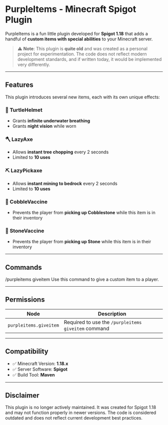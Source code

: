 # PurpleItems - Minecraft Spigot Plugin

PurpleItems is a fun little plugin developed for **Spigot 1.18** that adds a handful of **custom items with special abilities** to your Minecraft server.

> ⚠️ **Note**: This plugin is **quite old** and was created as a personal project for experimentation. The code does not reflect modern development standards, and if written today, it would be implemented very differently.

---

## Features

This plugin introduces several new items, each with its own unique effects:

### 🐢 TurtleHelmet
- Grants **infinite underwater breathing**
- Grants **night vision** while worn

### 🪓 LazyAxe
- Allows **instant tree chopping** every 2 seconds
- Limited to **10 uses**

### ⛏️ LazyPickaxe
- Allows **instant mining to bedrock** every 2 seconds
- Limited to **10 uses**

### 💉 CobbleVaccine
- Prevents the player from **picking up Cobblestone** while this item is in their inventory

### 💉 StoneVaccine
- Prevents the player from **picking up Stone** while this item is in their inventory

---

## Commands
/purpleitems giveitem <player> <itemname>
Use this command to give a custom item to a player.


---

## Permissions

| Node                    | Description                                |
|-------------------------|--------------------------------------------|
| `purpleitems.giveitem`  | Required to use the `/purpleitems giveitem` command |

---

## Compatibility

- ✅ Minecraft Version: **1.18.x**
- ✅ Server Software: **Spigot**
- ✅ Build Tool: **Maven**
---

## Disclaimer

This plugin is no longer actively maintained. It was created for Spigot 1.18 and may not function properly in newer versions. The code is considered outdated and does not reflect current development best practices.

